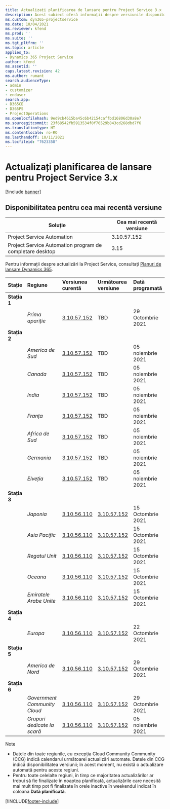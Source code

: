 ```yaml
---
title: Actualizați planificarea de lansare pentru Project Service 3.x
description: Acest subiect oferă informații despre versiunile disponibile și viitoare ale Dynamics 365 Project Service Automation.
ms.custom: dyn365-projectservice
ms.date: 10/04/2021
ms.reviewer: kfend
ms.prod: ''
ms.suite: ''
ms.tgt_pltfrm: ''
ms.topic: article
applies_to:
- Dynamics 365 Project Service
author: kfend
ms.assetid: ''
caps.latest.revision: 42
ms.author: rumant
search.audienceType:
- admin
- customizer
- enduser
search.app:
- D365CE
- D365PS
- ProjectOperations
ms.openlocfilehash: 9ed9cb4615ba45c6b42154caffbd16806d30a8e7
ms.sourcegitcommit: 23f68542fb5913534f0f76529b843cd268dbd7f6
ms.translationtype: HT
ms.contentlocale: ro-RO
ms.lasthandoff: 10/11/2021
ms.locfileid: "7623358"
---
```

# <a name="update-release-schedule-for-project-service-3x"></a>Actualizați planificarea de lansare pentru Project Service 3.x

[!include [banner](../includes/psa-now-project-operations.md)]

## <a name="latest-version-availability"></a>Disponibilitatea pentru cea mai recentă versiune

| Soluție  | Cea mai recentă versiune |
|-------|----|
| Project Service Automation    | 3.10.57.152 |
| Project Service Automation program de completare desktop                | 3.15          |

Pentru informații despre actualizări la Project Service, consultați [Planuri de lansare Dynamics 365](/dynamics365/release-plans/). 

| Stație  | Regiune | Versiunea curentă | Următoarea versiune |  Dată programată
| :---   | :---   | :---   | :---   |:---   |         
|<strong>Stația 1</strong> | |  |  | |
| | <i>Prima apariție</i> | [3.10.57.152](whats-new-ur-36.md) | TBD | 29 Octombrie 2021
|<strong>Stația 2</strong> | |  |  | |
| | <i>America de Sud</i> | [3.10.57.152](whats-new-ur-36.md) | TBD | 05 noiembrie 2021
| | <i>Canada</i> | [3.10.57.152](whats-new-ur-36.md) | TBD | 05 noiembrie 2021
| | <i>India</i> | [3.10.57.152](whats-new-ur-36.md) | TBD | 05 noiembrie 2021
| | <i>Franța</i> | [3.10.57.152](whats-new-ur-36.md) | TBD | 05 noiembrie 2021
| | <i>Africa de Sud</i> | [3.10.57.152](whats-new-ur-36.md) | TBD | 05 noiembrie 2021
| | <i>Germania</i> | [3.10.57.152](whats-new-ur-36.md) | TBD | 05 noiembrie 2021
| | <i>Elveția</i> | [3.10.57.152](whats-new-ur-36.md) | TBD | 05 noiembrie 2021
|<strong>Stația 3</strong> | |  |  | |
| | <i>Japonia</i> | [3.10.56.110](whats-new-ur-35.md) | [3.10.57.152](whats-new-ur-36.md) | 15 Octombrie 2021
| | <i>Asia Pacific</i> | [3.10.56.110](whats-new-ur-35.md) | [3.10.57.152](whats-new-ur-36.md) | 15 Octombrie 2021
| | <i>Regatul Unit</i> | [3.10.56.110](whats-new-ur-35.md) | [3.10.57.152](whats-new-ur-36.md) | 15 Octombrie 2021
| | <i>Oceana</i> | [3.10.56.110](whats-new-ur-35.md) | [3.10.57.152](whats-new-ur-36.md) | 15 Octombrie 2021
| | <i>Emiratele Arabe Unite</i> | [3.10.56.110](whats-new-ur-35.md) | [3.10.57.152](whats-new-ur-36.md) | 15 Octombrie 2021
|<strong>Stația 4</strong> | |  |  | |
| | <i>Europa</i> | [3.10.56.110](whats-new-ur-35.md) | [3.10.57.152](whats-new-ur-36.md) | 22 Octombrie 2021
|<strong>Stația 5</strong> | |  |  | |
| | <i>America de Nord</i> | [3.10.56.110](whats-new-ur-35.md) | [3.10.57.152](whats-new-ur-36.md) | 29 Octombrie 2021
|<strong>Stația 6</strong> | |  |  | |
| | <i>Government Community Cloud</i> | [3.10.56.110](whats-new-ur-35.md) | [3.10.57.152](whats-new-ur-36.md) | 29 Octombrie 2021
| | <i>Grupuri dedicate la scară</i> | [3.10.56.110](whats-new-ur-35.md) | [3.10.57.152](whats-new-ur-36.md) | 05 noiembrie 2021


>[!Note]
> - Datele din toate regiunile, cu excepția Cloud Community Community (CCG) indică calendarul următoarei actualizări automate. Datele din CCG indică disponibilitatea versiunii; în acest moment, nu există o actualizare automată pentru aceste regiuni.
> - Pentru toate celelalte regiuni, în timp ce majoritatea actualizărilor ar trebui să fie finalizate în noaptea planificată, actualizările care necesită mai mult timp pot fi finalizate în orele inactive în weekendul indicat în coloana **Dată planificată**.


[!INCLUDE[footer-include](../includes/footer-banner.md)]
